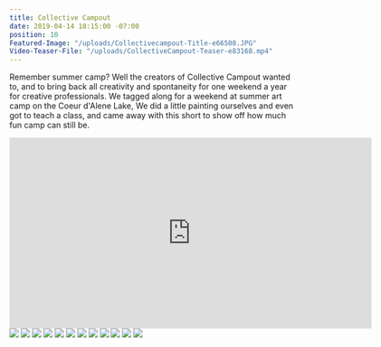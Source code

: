 ```yaml
---
title: Collective Campout
date: 2019-04-14 18:15:00 -07:00
position: 10
Featured-Image: "/uploads/Collectivecampout-Title-e66508.JPG"
Video-Teaser-File: "/uploads/CollectiveCampout-Teaser-e83168.mp4"
---
```


Remember summer camp? Well the creators of Collective Campout wanted to, and to bring back all creativity and spontaneity for one weekend a year for creative professionals. We tagged along for a weekend at summer art camp on the Coeur d'Alene Lake,  We did a little painting ourselves and even got to teach a class, and came away with this short to show off how much fun camp can still be.  

<iframe src="https://player.vimeo.com/video/287886886" width="640" height="338" frameborder="0" allow="autoplay; fullscreen" allowfullscreen></iframe>

<div class="gallery" data-columns="3">
<img src="/uploads/FactoryTown-Spokane-CollectiveCampout1001.png" />
<img src="/uploads/FactoryTown-Spokane-CollectiveCampout1003.png" />
<img src="/uploads/FactoryTown-Spokane-CollectiveCampout1002.png" />
<img src="/uploads/FactoryTown-Spokane-CollectiveCampout1004.png" />
<img src="/uploads/FactoryTown-Spokane-CollectiveCampout1005.png" />
<img src="/uploads/FactoryTown-Spokane-CollectiveCampout1006.png" />
<img src="/uploads/FactoryTown-Spokane-CollectiveCampout1007.png" />
<img src="/uploads/FactoryTown-Spokane-CollectiveCampout1008.png" />
<img src="/uploads/FactoryTown-Spokane-CollectiveCampout1009.png" />
<img src="/uploads/FactoryTown-Spokane-CollectiveCampout1010.png" />
<img src="/uploads/FactoryTown-Spokane-CollectiveCampout1011.png" />
<img src="/uploads/FactoryTown-Spokane-CollectiveCampout1012.png" />


